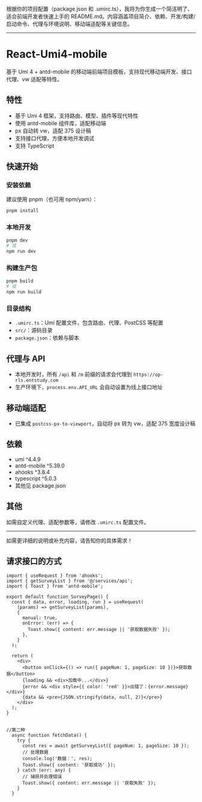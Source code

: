 根据你的项目配置（package.json 和 .umirc.ts），我将为你生成一个简洁明了、适合前端开发者快速上手的 README.md。内容涵盖项目简介、依赖、开发/构建/启动命令、代理与环境说明、移动端适配等关键信息。

---

# React-Umi4-mobile

基于 Umi 4 + antd-mobile 的移动端前端项目模板，支持现代移动端开发、接口代理、vw 适配等特性。

## 特性

- 基于 Umi 4 框架，支持路由、模型、插件等现代特性
- 使用 antd-mobile 组件库，适配移动端
- px 自动转 vw，适配 375 设计稿
- 支持接口代理，方便本地开发调试
- 支持 TypeScript

## 快速开始

### 安装依赖

建议使用 pnpm（也可用 npm/yarn）：

```bash
pnpm install
```

### 本地开发

```bash
pnpm dev
# 或
npm run dev
```

### 构建生产包

```bash
pnpm build
# 或
npm run build
```

### 目录结构

- `.umirc.ts`：Umi 配置文件，包含路由、代理、PostCSS 等配置
- `src/`：源码目录
- `package.json`：依赖与脚本

## 代理与 API

- 本地开发时，所有 `/api` 和 `/m` 前缀的请求会代理到 `https://op-rls.entstudy.com`
- 生产环境下，`process.env.API_URL` 会自动设置为线上接口地址

## 移动端适配

- 已集成 `postcss-px-to-viewport`，自动将 px 转为 vw，适配 375 宽度设计稿

## 依赖

- umi ^4.4.9
- antd-mobile ^5.39.0
- ahooks ^3.8.4
- typescript ^5.0.3
- 其他见 package.json

## 其他

如需自定义代理、适配参数等，请修改 `.umirc.ts` 配置文件。

---

如需更详细的说明或补充内容，请告知你的具体需求！


## 请求接口的方式
```
import { useRequest } from 'ahooks';
import { getSurveyList } from '@/services/api';
import { Toast } from 'antd-mobile';

export default function SurveyPage() {
  const { data, error, loading, run } = useRequest(
    (params) => getSurveyList(params),
    {
      manual: true,
      onError: (err) => {
        Toast.show({ content: err.message || '获取数据失败' });
      },
    }
  );

  return (
    <div>
      <button onClick={() => run({ pageNum: 1, pageSize: 10 })}>获取数据</button>
      {loading && <div>加载中...</div>}
      {error && <div style={{ color: 'red' }}>出错了：{error.message}</div>}
      {data && <pre>{JSON.stringify(data, null, 2)}</pre>}
    </div>
  );
}


//第二种
  async function fetchData() {
    try {
      const res = await getSurveyList({ pageNum: 1, pageSize: 10 });
      // 处理数据
      console.log('数据：', res);
      Toast.show({ content: '获取成功' });
    } catch (err: any) {
      // 捕获并处理错误
      Toast.show({ content: err.message || '获取失败' });
    }
  }

  ```